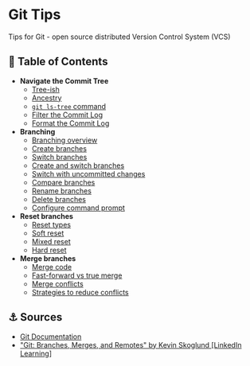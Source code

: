 # Git Tips

Tips for Git - open source distributed Version Control System (VCS)

## 🌳 Table of Contents

* **Navigate the Commit Tree**
  * [Tree-ish](commit-tree/TREE-ISH.md)
  * [Ancestry](commit-tree/ANCESTRY.md)
  * [`git ls-tree` command](commit-tree/LS-TREE.md)
  * [Filter the Commit Log](commit-tree/FILTER-COMMIT-LOG.md)
  * [Format the Commit Log](commit-tree/FORMAT-COMMIT-LOG.md)
* **Branching**
  * [Branching overview](branching/BRANCHING-OVERVIEW.md)
  * [Create branches](branching/CREATE-BRANCHES.md)
  * [Switch branches](branching/SWITCH-BRANCHES.md)
  * [Create and switch branches](branching/CREATE-AND-SWITCH-BRANCHES.md)
  * [Switch with uncommitted changes](branching/SWITCH-WITH-UNCOMMITTED-CHANGES.md)
  * [Compare branches](branching/COMPARE-BRANCHES.md)
  * [Rename branches](branching/RENAME-BRANCHES.md)
  * [Delete branches](branching/DELETE-BRANCHES.md)
  * [Configure command prompt](branching/CONFIGURE-COMMAND-PROMPT.md)
* **Reset branches**
  * [Reset types](reset-branches/RESET-TYPES.md)
  * [Soft reset](reset-branches/SOFT-RESET.md)
  * [Mixed reset](reset-branches/MIXED-RESET.md)
  * [Hard reset](reset-branches/HARD-RESET.md)
* **Merge branches**
  * [Merge code](merge-branches/MERGE-CODE.md)
  * [Fast-forward vs true merge](merge-branches/FAST-FORWARD-VS-TRUE-MERGE.md)
  * [Merge conflicts](merge-branches/MERGE-CONFLICTS.md)
  * [Strategies to reduce conflicts](merge-branches/STRATEGIES-TO-REDUCE-CONFLICTS.md)

## ⚓ Sources

- [Git Documentation](https://git-scm.com/docs)
- ["Git: Branches, Merges, and Remotes" by Kevin Skoglund \[LinkedIn Learning\]](https://www.linkedin.com/learning/git-branches-merges-and-remotes)